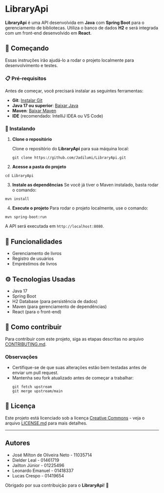 # LibraryApi

**LibraryApi** é uma API desenvolvida em **Java** com **Spring Boot** para o gerenciamento de bibliotecas. Utiliza o banco de dados **H2** e será integrada com um front-end desenvolvido em **React**.

## 🚀 Começando

Essas instruções irão ajudá-lo a rodar o projeto localmente para desenvolvimento e testes.

### 📋 Pré-requisitos

Antes de começar, você precisará instalar as seguintes ferramentas:

- **Git**: [Instalar Git](https://git-scm.com/)
- **Java 17 ou superior**: [Baixar Java](https://adoptium.net/)
- **Maven**: [Baixar Maven](https://maven.apache.org/)
- **IDE** (recomendado: IntelliJ IDEA ou VS Code)

### 🔧 Instalando

1. **Clone o repositório**

   Clone o repositório do **LibraryApi** para sua máquina local:
   ```
   git clone https://github.com/Jadilumi/LibraryApi.git
   ```
   
 2.  **Acesse a pasta do projeto**
   ```
   cd LibraryApi
   ```

 3.  **Instale as dependências**
   Se você já tiver o Maven instalado, basta rodar o comando:
   ```
   mvn install
   ```

 4.  **Execute o projeto**
   Para rodar o projeto localmente, use o comando:
   ```
   mvn spring-boot:run
   ```
A API será executada em `http://localhost:8080`.

## 🎯 Funcionalidades

- Gerenciamento de livros
- Registro de usuários
- Empréstimos de livros

## ⚙️ Tecnologias Usadas

- Java 17
- Spring Boot
- H2 Database (para persistência de dados)
- Maven (para gerenciamento de dependências)
- React (para o front-end)

## 🤝 Como contribuir

Para contribuir com este projeto, siga as etapas descritas no arquivo [CONTRIBUTING.md](CONTRIBUTING.md).

### Observações

- Certifique-se de que suas alterações estão bem testadas antes de enviar um pull request.
- Mantenha seu fork atualizado antes de começar a trabalhar:
   ```
   git fetch upstream
   git merge upstream/main
   ```
## 📄 Licença

Este projeto está licenciado sob a licença [Creative Commons](LICENSE) - veja o arquivo [LICENSE.md](LICENSE) para mais detalhes.

---

## Autores

- José Milton de Oliveira Neto - 11035714
- Dielder Leal                 - 01461719
- Jailton Júnior               - 01225496
- Leonardo Emanuel             - 01418337
- Lucas Crespo                 - 01419654

Obrigado por sua contribuição para o **LibraryApi**! 🎉
